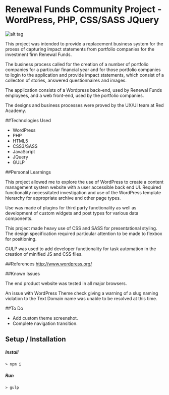 # Renewal Funds Community Project - WordPress, PHP, CSS/SASS JQuery

![alt tag](./screenshot.png)

This project was intended to provide a replacement business system for the proess of capturing impact statements from portfolio 
companies for the investment firm Renewal Funds.

The business process called for the creation of a number of portfolio companies for a particular financial year and for those portfolio companies
to login to the application and provide impact statements, which consist of a collecton of stories, answered questionnaires and images.

The application consists of a Wordpress back-end, used by Renewal Funds employees, and a web front-end, used by the portfolio companies.

The designs and business processes were proved by the UX/UI team at Red Academy.

##Technologies Used

- WordPress
- PHP
- HTML5
- CSS3/SASS
- JavaScript
- JQuery
- GULP

##Personal Learnings

This project allowed me to explore the use of WordPress to create a content management system 
website with a user accessible back end UI.  Required functionality necessitated investigation
 and use of the WordPress template hierarchy for appropriate archive and other page types.

Use was made of plugins for third party functionality as well as development of custom widgets
and post types for various data components.

This project made heavy use of CSS and SASS for presentational styling. The design specification required particular attention to be made to flexbox for positioning.

GULP was used to add developer functionality for task automation in the creation of minified JS and CSS files.

##References
http://www.wordpress.org/

##Known Issues

The end product website was tested in all major browsers.  

An issue with WordPress Theme check giving a warning of a slug naming violation to the Text Domain 
name was unable to be resolved at this time.

##To Do
- Add custom theme screenshot.
- Complete navigation transition.

## Setup / Installation

##### Install
`> npm i`

##### Run
`> gulp`